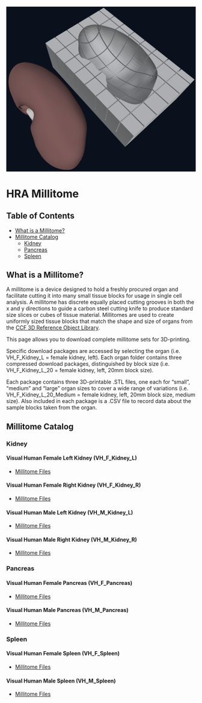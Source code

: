 ![Millitome Example](img/millitome.png)
# HRA Millitome

## Table of Contents

- [What is a Millitome?](#what-is-a-millitome)
- [Millitome Catalog](#millitome-catalog)
  - [Kidney](#kidney)
  - [Pancreas](#pancreas)
  - [Spleen](#spleen)

## What is a Millitome?

A millitome is a device designed to hold a freshly procured organ and facilitate cutting it into many small tissue blocks for usage in single cell analysis. A millitome has discrete equally placed cutting grooves in both the x and y directions to guide a carbon steel cutting knife to produce standard size slices or cubes of tissue material. Millitomes are used to create uniformly sized tissue blocks that match the shape and size of organs from the [CCF 3D Reference Object Library](https://hubmapconsortium.github.io/ccf/pages/ccf-3d-reference-library.html).

This page allows you to download complete millitome sets for 3D-printing.

Specific download packages are accessed by selecting the organ (i.e. VH_F_Kidney_L = female kidney, left).
Each organ folder contains three compressed download packages, distinguished by block size (i.e. VH_F_Kidney_L_20
= female kidney, left, 20mm block size).

Each package contains three 3D-printable .STL files, one each for “small”, “medium” and “large” organ sizes to
cover a wide range of variations (i.e. VH_F_Kidney_L_20_Medium = female kidney, left, 20mm block size, medium size).
Also included in each package is a .CSV file to record data about the sample blocks taken from the organ.

## Millitome Catalog

### Kidney

#### Visual Human Female Left Kidney (VH_F_Kidney_L)

* [Millitome Files](https://github.com/hubmapconsortium/hra-millitome/tree/main/millitomes/VH_F_Kidney_L/)

#### Visual Human Female Right Kidney (VH_F_Kidney_R)

* [Millitome Files](https://github.com/hubmapconsortium/hra-millitome/tree/main/millitomes/VH_F_Kidney_R/)

#### Visual Human Male Left Kidney (VH_M_Kidney_L)

* [Millitome Files](https://github.com/hubmapconsortium/hra-millitome/tree/main/millitomes/VH_M_Kidney_L/)

#### Visual Human Male Right Kidney (VH_M_Kidney_R)

* [Millitome Files](https://github.com/hubmapconsortium/hra-millitome/tree/main/millitomes/VH_M_Kidney_R/)

### Pancreas

#### Visual Human Female Pancreas (VH_F_Pancreas)

* [Millitome Files](https://github.com/hubmapconsortium/hra-millitome/tree/main/millitomes/VH_F_Pancreas/)


#### Visual Human Male Pancreas (VH_M_Pancreas)

* [Millitome Files](https://github.com/hubmapconsortium/hra-millitome/tree/main/millitomes/VH_M_Pancreas/)

### Spleen

#### Visual Human Female Spleen (VH_F_Spleen)

* [Millitome Files](https://github.com/hubmapconsortium/hra-millitome/tree/main/millitomes/VH_F_Spleen/)


#### Visual Human Male Spleen (VH_M_Spleen)

* [Millitome Files](https://github.com/hubmapconsortium/hra-millitome/tree/main/millitomes/VH_M_Spleen/)

